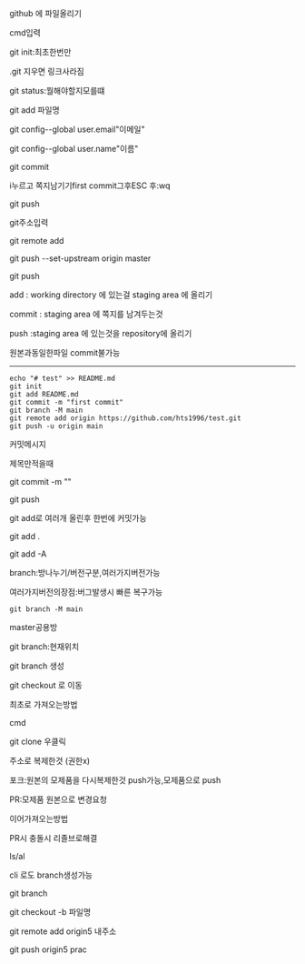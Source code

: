 github 에 파일올리기

cmd입력

git init:최초한번만

.git 지우면 링크사라짐

git status:뭘해야할지모를떄

git add 파일명

git config--global user.email"이메일"

git config--global user.name"이름"

git commit

i누르고 쪽지남기기first commit그후ESC 후:wq

git push

git주소입력

git remote add <name> <url>

git push --set-upstream origin master

git push

add : working directory 에 있는걸 staging area 에 올리기

commit : staging area 에 쪽지를 남겨두는것

push :staging area 에 있는것을 repository에 올리기

원본과동일한파일 commit불가능

---



```
echo "# test" >> README.md
git init
git add README.md
git commit -m "first commit"
git branch -M main
git remote add origin https://github.com/hts1996/test.git
git push -u origin main

```

커밋메시지

제목만적을때 

git commit -m ""

git push

git add로 여러개 올린후 한번에 커밋가능

git add .

git add -A



branch:방나누기/버전구분,여러가지버전가능

여러가지버전의장점:버그발생시 빠른 복구가능

```
git branch -M main
```

master공용방

git branch:현재위치

git branch <name> 생성

git checkout <name>로 이동

최초로 가져오는방법

cmd

git clone 우클릭

주소로 복제한것 (권한x)

포크:원본의 모제품을 다시복제한것 push가능,모제품으로 push

PR:모제품 원본으로 변경요청

이어가져오는방법





PR시 충돌시 리졸브로해결

ls/al



cli 로도 branch생성가능

git branch 

git checkout -b 파일명

git remote add origin5 내주소

git push origin5 prac

